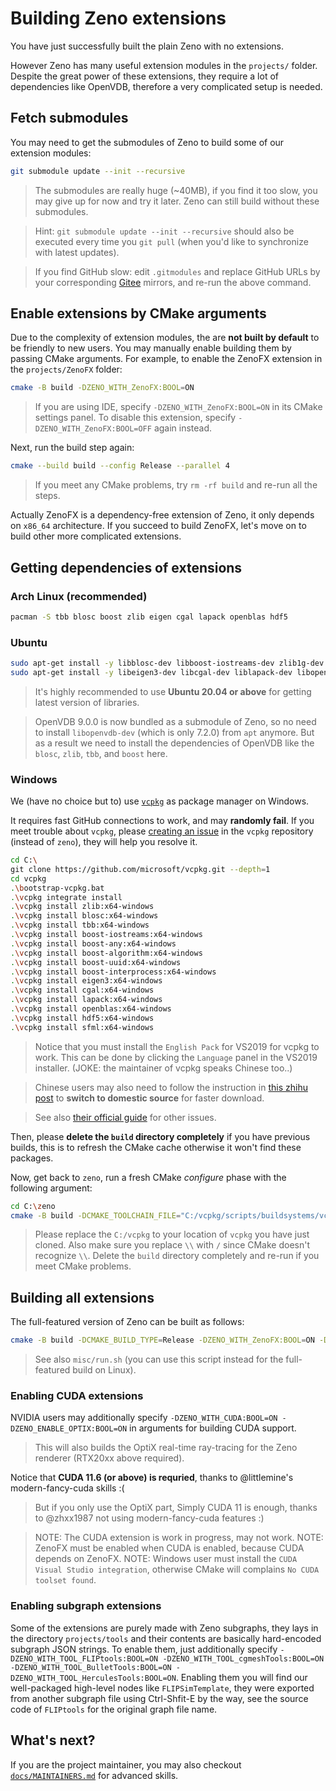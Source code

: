 # Building Zeno extensions

You have just successfully built the plain Zeno with no extensions.

However Zeno has many useful extension modules in the `projects/` folder. Despite the
great power of these extensions, they require a lot of dependencies like OpenVDB,
therefore a very complicated setup is needed.

## Fetch submodules

You may need to get the submodules of Zeno to build some of our extension modules:

```bash
git submodule update --init --recursive
```

> The submodules are really huge (~40MB), if you find it too slow, you may give up for now and try it later. Zeno can still build without these submodules.

> Hint: `git submodule update --init --recursive` should also be executed every time you `git pull` (when you'd like to synchronize with latest updates).

> If you find GitHub slow: edit `.gitmodules` and replace GitHub URLs by your corresponding [Gitee](https://gitee.com) mirrors, and re-run the above command.

## Enable extensions by CMake arguments

Due to the complexity of extension modules, the are **not built by default** to be
friendly to new users. You may manually enable building them by passing CMake arguments.
For example, to enable the ZenoFX extension in the `projects/ZenoFX` folder:

```bash
cmake -B build -DZENO_WITH_ZenoFX:BOOL=ON
```

> If you are using IDE, specify `-DZENO_WITH_ZenoFX:BOOL=ON` in its CMake settings panel.
> To disable this extension, specify `-DZENO_WITH_ZenoFX:BOOL=OFF` again instead.

Next, run the build step again:

```bash
cmake --build build --config Release --parallel 4
```

> If you meet any CMake problems, try `rm -rf build` and re-run all the steps.

Actually ZenoFX is a dependency-free extension of Zeno, it only depends on `x86_64` architecture.
If you succeed to build ZenoFX, let's move on to build other more complicated extensions.

## Getting dependencies of extensions

### Arch Linux (recommended)

```bash
pacman -S tbb blosc boost zlib eigen cgal lapack openblas hdf5
```

### Ubuntu

```bash
sudo apt-get install -y libblosc-dev libboost-iostreams-dev zlib1g-dev libtbb-dev
sudo apt-get install -y libeigen3-dev libcgal-dev liblapack-dev libopenblas-dev libhdf5-dev
```

> It's highly recommended to use **Ubuntu 20.04 or above** for getting latest version of libraries.

> OpenVDB 9.0.0 is now bundled as a submodule of Zeno, so no need to install `libopenvdb-dev`
> (which is only 7.2.0) from `apt` anymore. But as a result we need to install the dependencies
> of OpenVDB like the `blosc`, `zlib`, `tbb`, and `boost` here.

### Windows

We (have no choice but to) use [`vcpkg`](https://github.com/microsoft/vcpkg) as package manager on Windows.

It requires fast GitHub connections to work, and may **randomly fail**. If you meet trouble
about `vcpkg`, please [creating an issue](https://github.com/microsoft/vcpkg/issues) in the
`vcpkg` repository (instead of `zeno`), they will help you resolve it.

```bash
cd C:\
git clone https://github.com/microsoft/vcpkg.git --depth=1
cd vcpkg
.\bootstrap-vcpkg.bat
.\vcpkg integrate install
.\vcpkg install zlib:x64-windows
.\vcpkg install blosc:x64-windows
.\vcpkg install tbb:x64-windows
.\vcpkg install boost-iostreams:x64-windows
.\vcpkg install boost-any:x64-windows
.\vcpkg install boost-algorithm:x64-windows
.\vcpkg install boost-uuid:x64-windows
.\vcpkg install boost-interprocess:x64-windows
.\vcpkg install eigen3:x64-windows
.\vcpkg install cgal:x64-windows
.\vcpkg install lapack:x64-windows
.\vcpkg install openblas:x64-windows
.\vcpkg install hdf5:x64-windows
.\vcpkg install sfml:x64-windows
```

> Notice that you must install the `English Pack` for VS2019 for vcpkg to work. This can be done by clicking the `Language` panel in the VS2019 installer. (JOKE: the maintainer of vcpkg speaks Chinese too..)

> Chinese users may also need to follow the instruction in [this zhihu post](https://zhuanlan.zhihu.com/p/383683670) to **switch to domestic source** for faster download.

> See also [their official guide](https://github.com/microsoft/vcpkg/blob/master/README_zh_CN.md) for other issues.

Then, please **delete the `build` directory completely** if you have previous builds,
this is to refresh the CMake cache otherwise it won't find these packages.

Now, get back to `zeno`, run a fresh CMake *configure* phase with the following argument:

```bash
cd C:\zeno
cmake -B build -DCMAKE_TOOLCHAIN_FILE="C:/vcpkg/scripts/buildsystems/vcpkg.cmake"
```

> Please replace the `C:/vcpkg` to your location of `vcpkg` you have just cloned.
> Also make sure you replace `\\` with `/` since CMake doesn't recognize `\\`.
> Delete the `build` directory completely and re-run if you meet CMake problems.

## Building all extensions

The full-featured version of Zeno can be built as follows:

```bash
cmake -B build -DCMAKE_BUILD_TYPE=Release -DZENO_WITH_ZenoFX:BOOL=ON -DZENOFX_ENABLE_OPENVDB:BOOL=ON -DZENOFX_ENABLE_LBVH:BOOL=ON -DZENO_WITH_zenvdb:BOOL=ON -DZENO_WITH_FastFLIP:BOOL=ON -DZENO_WITH_FEM:BOOL=ON -DZENO_WITH_Rigid:BOOL=ON -DZENO_WITH_cgmesh:BOOL=ON -DZENO_WITH_oldzenbase:BOOL=ON -DZENO_WITH_TreeSketch:BOOL=ON -DZENO_WITH_Skinning:BOOL=ON -DZENO_WITH_Euler:BOOL=ON -DZENO_WITH_Functional:BOOL=ON -DZENO_WITH_LSystem:BOOL=ON -DZENO_WITH_mesher:BOOL=ON -DZENO_WITH_Alembic:BOOL=ON -DZENO_WITH_FBX:BOOL=ON -DZENO_WITH_DemBones:BOOL=ON -DZENO_WITH_SampleModel:BOOL=ON -DZENO_WITH_CalcGeometryUV:BOOL=ON -DZENO_WITH_MeshSubdiv:BOOL=ON -DZENO_WITH_Audio:BOOL=ON
```

> See also `misc/run.sh` (you can use this script instead for the full-featured build on Linux).

### Enabling CUDA extensions

NVIDIA users may additionally specify `-DZENO_WITH_CUDA:BOOL=ON -DZENO_ENABLE_OPTIX:BOOL=ON` in arguments for building CUDA support.

> This will also builds the OptiX real-time ray-tracing for the Zeno renderer (RTX20xx above required).

Notice that **CUDA 11.6 (or above) is requried**, thanks to @littlemine's modern-fancy-cuda skills :(

> But if you only use the OptiX part, Simply CUDA 11 is enough, thanks to @zhxx1987 not using modern-fancy-cuda features :)

> NOTE: The CUDA extension is work in progress, may not work.
> NOTE: ZenoFX must be enabled when CUDA is enabled, because CUDA depends on ZenoFX.
> NOTE: Windows user must install the `CUDA Visual Studio integration`, otherwise CMake will complains `No CUDA toolset found`.

### Enabling subgraph extensions

Some of the extensions are purely made with Zeno subgraphs, they lays in the directory
`projects/tools` and their contents are basically hard-encoded subgraph JSON strings.
To enable them, just additionally specify `-DZENO_WITH_TOOL_FLIPtools:BOOL=ON -DZENO_WITH_TOOL_cgmeshTools:BOOL=ON -DZENO_WITH_TOOL_BulletTools:BOOL=ON -DZENO_WITH_TOOL_HerculesTools:BOOL=ON`.
Enabling them you will find our well-packaged high-level nodes like `FLIPSimTemplate`,
they were exported from another subgraph file using Ctrl-Shfit-E by the way, see the
source code of `FLIPtools` for the original graph file name.

## What's next?

If you are the project maintainer, you may also checkout [`docs/MAINTAINERS.md`](docs/MAINTAINERS.md) for advanced skills.

<!-- deprecated, see misc/ci/CMakePresets.json, now only used by CI
### Using CMake presets (experimental)

Latest version of CMake supports `CMakePresets.json` and `--preset`, so you may use the following command instead of above huge command lines:

```bash
cmake --preset default
cmake --build --preset default
```

And for people who would like to build with CUDA support:

```bash
cmake --preset cuda
cmake --build --preset cuda
```

The `default` or `cuda` here is called the preset name, see `CMakePresets.json` at the root of project directory for more presets and their details.

Note that you may still specify extra arguments under preset mode, for example:

```bash
cmake --preset default -G Ninja -DCMAKE_INSTALL_PREFIX:BOOL=/opt/zeno
cmake --build --preset default --parallel
```
-->
